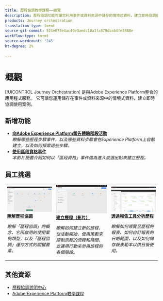 ```yaml
---
title: 歷程協調教學課程——總覽
description: 歷程協調功能可讓您利用事件或資料來源中儲存的情境式資料，建立即時協調使用案例
products: Journey orchestration
translation-type: tm+mt
source-git-commit: 524e075e4ac49e3aedc10a1fa879dbab4fe5888e
workflow-type: tm+mt
source-wordcount: '245'
ht-degree: 2%

---
```



# 概觀

[!UICONTROL Journey Orchestration] 是與Adobe Experience Platform整合的應用程式服務。 它可讓您運用儲存在事件或資料來源中的情境式資料，建立即時協調使用案例。

## 新增功能

* **[向Adobe Experience Platform報告體驗階段活動](/help/how-to-find-help-with-journey-orchestration.md)**   <br>
   *瞭解哪些歷程步驟事件，以及哪些資料步驟會在Experience Platform上自動建立，以及如何探索這些步驟。*
* **[使用區段資格事件](help/using-segment-qualification-events.md)**   <br>
   *本影片簡要介紹如何以「區段資格」事件做為進入或退出點來建立歷程。*

## 員工挑選

<table>
<tr>
  <td>
    <a href="./understanding-journey-orchestration.md">
      <img alt="瞭解歷程協調" src="./assets/journey-orchestration-example.png"/>
    </a>
    <div>
      <a href="./understanding-journey-orchestration.md">
    <strong>瞭解歷程協調</strong>
    </a>
    </div>
    <p>
    <em>瞭解「歷程協調」的概念、它所啟用的使用案例類型，以及「歷程協調」運作方式的關鍵要素。</em>
    <p>
  </td>
  <td>
    <a href="./create-a-journey.md">
        <img alt="建立歷程（影片）" src="./assets/journey34.png"/>
    </a>
    <div>
      <a href="./create-a-journey.md">
    <strong>建立歷程（影片）</strong>
    </a>
    </div>
    <p>
    <em>瞭解如何建立新的旅程、從活動開始、使用策劃來控制旅程的流程和時間，並運用行動來參與旅程的各個階段。</em>
    <p>
  </td>
  <td>
   <a href="./analyze-a-journey-via-reporting-tools.md">
      <img alt="透過報告工具分析歷程" src="./assets/dynamic_report_journey_8.png" />
    </a>
    <div>
      <a href="./analyze-a-journey-via-reporting-tools.md">
    <strong>透過報告工具分析歷程</strong>
    </a>
    </div>
    <p>
    <em>瞭解如何導覽至歷程的報表、如何自訂報表的日期範圍，以及如何儲存報表範本以供日後使用。 </em>
    <p>
  </td>
</tr>
</table>

## 其他資源

* [歷程協調說明中心](https://docs.adobe.com/content/help/en/journeys/using/journey-orchestration-home.html)
* [Adobe Experience Platform教學課程](https://docs.adobe.com/content/help/en/platform-learn/tutorials/overview.html)

